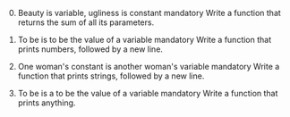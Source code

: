 0. Beauty is variable, ugliness is constant
mandatory
Write a function that returns the sum of all its parameters.

1. To be is to be the value of a variable                                 mandatory                                                                 Write a function that prints numbers, followed by a new line.

2. One woman's constant is another woman's variable
mandatory
Write a function that prints strings, followed by a new line.             
3. To be is a to be the value of a variable
mandatory                                                                 Write a function that prints anything.
